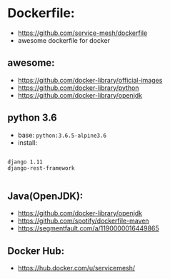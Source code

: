 
# Dockerfile: 


- https://github.com/service-mesh/dockerfile
- awesome dockerfile for docker

## awesome: 

- https://github.com/docker-library/official-images
- https://github.com/docker-library/python
- https://github.com/docker-library/openjdk

## python 3.6

- base: `python:3.6.5-alpine3.6`
- install:

```

django 1.11
django-rest-framework


```

## Java(OpenJDK): 

- https://github.com/docker-library/openjdk
- https://github.com/spotify/dockerfile-maven
- https://segmentfault.com/a/1190000016449865


## Docker Hub:

- https://hub.docker.com/u/servicemesh/




